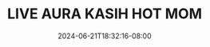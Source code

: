 --- 
title: "LIVE AURA KASIH HOT MOM"
description: "video bokeh LIVE AURA KASIH HOT MOM     terbaru"
date: 2024-06-21T18:32:16-08:00
file_code: "bwbitptz9qy4"
draft: false
cover: "aar54ng23lurz2et.jpg"
tags: ["LIVE", "AURA", "KASIH", "HOT", "MOM", "bokep-indo", "bokep-viral", "bokep-ig"]
length: 436
fld_id: "1483161"
foldername: "Artis ternama id telegram"
categories: ["Artis ternama id telegram"]
views: 1
---